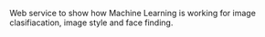 Web service to show how Machine Learning is working for image clasifiacation, image style and face finding.
